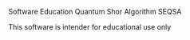 Software Education Quantum Shor Algorithm SEQSA

This software is intender for educational use only

